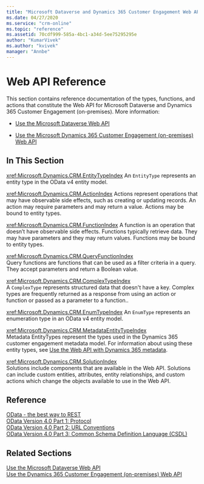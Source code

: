 ```yaml
---
title: "Microsoft Dataverse and Dynamics 365 Customer Engagement Web API Reference| MicrosoftDocs"
ms.date: 04/27/2020
ms.service: "crm-online"
ms.topic: "reference"
ms.assetid: 70cdf999-585a-4bc1-a34d-5ee75295295e
author: "KumarVivek"
ms.author: "kvivek"
manager: "Annbe"
---
```

# Web API Reference 
This section contains reference documentation of the types, functions, and actions that constitute the Web API for Microsoft Dataverse and Dynamics 365 Customer Engagement (on-premises). More information:

- [Use the Microsoft Dataverse Web API](/powerapps/developer/common-data-service/webapi/overview)

- [Use the Microsoft Dynamics 365 Customer Engagement (on-premises) Web API](/dynamics365/customer-engagement/developer/use-microsoft-dynamics-365-web-api) 

## In This Section  
 <xref:Microsoft.Dynamics.CRM.EntityTypeIndex> 
 An `EntityType` represents an entity type in the OData v4 entity model.  
  
 <xref:Microsoft.Dynamics.CRM.ActionIndex> 
 Actions represent operations that may have observable side effects, such as creating or updating records. An action may require parameters and may return a value. Actions may be bound to entity types.  
  
 <xref:Microsoft.Dynamics.CRM.FunctionIndex> 
 A function is an operation that doesn’t have observable side effects. Functions typically retrieve data. They may have parameters and they may return values. Functions may be bound to entity types.  
  
 <xref:Microsoft.Dynamics.CRM.QueryFunctionIndex>  
 Query functions are functions that can be used as a filter criteria in a query. They accept parameters and return a Boolean value.  
  
 <xref:Microsoft.Dynamics.CRM.ComplexTypeIndex>  
 A `ComplexType` represents structured data that doesn't have a key. Complex types are frequently returned as a response from using an action or function or passed as a parameter to a function..  
  
 <xref:Microsoft.Dynamics.CRM.EnumTypeIndex> 
 An `EnumType` represents an enumeration type in an OData v4 entity model.  
  
 <xref:Microsoft.Dynamics.CRM.MetadataEntityTypeIndex>  
 Metadata EntityTypes represent the types used in the Dynamics 365 customer engagement metadata model. For information about using these entity types, see [Use the Web API with Dynamics 365 metadata](assetId:///a0edc029-c6db-48ac-9538-b0270fe94440).  

 <xref:Microsoft.Dynamics.CRM.SolutionIndex>  
 Solutions include components that are available in the Web API. Solutions can include custom entities, attributes, entity relationships, and custom actions which change the 
objects available to use in the Web API.   
  
## Reference  
 [OData - the best way to REST](http://www.odata.org/)<br />
 [OData Version 4.0 Part 1: Protocol](http://docs.oasis-open.org/odata/odata/v4.0/os/part1-protocol/odata-v4.0-os-part1-protocol.html)<br />
 [OData Version 4.0 Part 2: URL Conventions](http://docs.oasis-open.org/odata/odata/v4.0/os/part2-url-conventions/odata-v4.0-os-part2-url-conventions.html)<br />
 [OData Version 4.0 Part 3: Common Schema Definition Language (CSDL)](http://docs.oasis-open.org/odata/odata/v4.0/os/part3-csdl/odata-v4.0-os-part3-csdl.html)  
  
## Related Sections  

 [Use the Microsoft Dataverse Web API](/powerapps/developer/common-data-service/webapi/overview)<br/>
 [Use the Dynamics 365 Customer Engagement (on-premises) Web API](/dynamics365/customer-engagement/developer/use-microsoft-dynamics-365-web-api)
